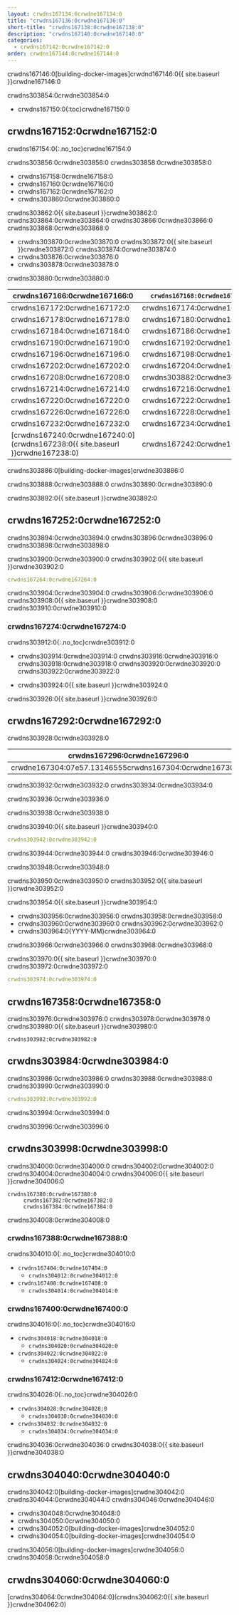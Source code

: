 ```yaml
---
layout: crwdns167134:0crwdne167134:0
title: "crwdns167136:0crwdne167136:0"
short-title: "crwdns167138:0crwdne167138:0"
description: "crwdns167140:0crwdne167140:0"
categories:
  - crwdns167142:0crwdne167142:0
order: crwdns167144:0crwdne167144:0
---
```


crwdns167146:0[building-docker-images]crwdnd167146:0{{ site.baseurl }}crwdne167146:0

crwdns303854:0crwdne303854:0

- crwdns167150:0{:toc}crwdne167150:0

## crwdns167152:0crwdne167152:0

crwdns167154:0{:.no_toc}crwdne167154:0

crwdns303856:0crwdne303856:0 crwdns303858:0crwdne303858:0

- crwdns167158:0crwdne167158:0
- crwdns167160:0crwdne167160:0
- crwdns167162:0crwdne167162:0
- crwdns303860:0crwdne303860:0

crwdns303862:0{{ site.baseurl }}crwdne303862:0 crwdns303864:0crwdne303864:0 crwdns303866:0crwdne303866:0 crwdns303868:0crwdne303868:0

- crwdns303870:0crwdne303870:0 crwdns303872:0{{ site.baseurl }}crwdne303872:0 crwdns303874:0crwdne303874:0 
- crwdns303876:0crwdne303876:0
- crwdns303878:0crwdne303878:0

crwdns303880:0crwdne303880:0

| crwdns167166:0crwdne167166:0                                                   | `crwdns167168:0crwdne167168:0` | `crwdns167170:0crwdne167170:0` |
| ------------------------------------------------------------------------------ | ------------------------------ | ------------------------------ |
| crwdns167172:0crwdne167172:0                                                   | crwdns167174:0crwdne167174:0   | crwdns167176:0crwdne167176:0   |
| crwdns167178:0crwdne167178:0                                                   | crwdns167180:0crwdne167180:0   | crwdns167182:0crwdne167182:0   |
| crwdns167184:0crwdne167184:0                                                   | crwdns167186:0crwdne167186:0   | crwdns167188:0crwdne167188:0   |
| crwdns167190:0crwdne167190:0                                                   | crwdns167192:0crwdne167192:0   | crwdns167194:0crwdne167194:0   |
| crwdns167196:0crwdne167196:0                                                   | crwdns167198:0crwdne167198:0   | crwdns167200:0crwdne167200:0   |
| crwdns167202:0crwdne167202:0                                                   | crwdns167204:0crwdne167204:0   | crwdns167206:0crwdne167206:0   |
| crwdns167208:0crwdne167208:0                                                   | crwdns303882:0crwdne303882:0   | crwdns167212:0crwdne167212:0   |
| crwdns167214:0crwdne167214:0                                                   | crwdns167216:0crwdne167216:0   | crwdns167218:0crwdne167218:0   |
| crwdns167220:0crwdne167220:0                                                   | crwdns167222:0crwdne167222:0   | crwdns167224:0crwdne167224:0   |
| crwdns167226:0crwdne167226:0                                                   | crwdns167228:0crwdne167228:0   | crwdns167230:0crwdne167230:0   |
| crwdns167232:0crwdne167232:0                                                   | crwdns167234:0crwdne167234:0   | crwdns167236:0crwdne167236:0   |
| [crwdns167240:0crwdne167240:0](crwdns167238:0{{ site.baseurl }}crwdne167238:0) | crwdns167242:0crwdne167242:0   | crwdns167244:0crwdne167244:0   | crwdns303884:0crwdne303884:0 

crwdns303886:0[building-docker-images]crwdne303886:0

crwdns303888:0crwdne303888:0 crwdns303890:0crwdne303890:0

crwdns303892:0{{ site.baseurl }}crwdne303892:0

## crwdns167252:0crwdne167252:0

crwdns303894:0crwdne303894:0 crwdns303896:0crwdne303896:0 crwdns303898:0crwdne303898:0

crwdns303900:0crwdne303900:0 crwdns303902:0{{ site.baseurl }}crwdne303902:0

```yaml
crwdns167264:0crwdne167264:0
```

crwdns303904:0crwdne303904:0 crwdns303906:0crwdne303906:0 crwdns303908:0{{ site.baseurl }}crwdne303908:0 crwdns303910:0crwdne303910:0

### crwdns167274:0crwdne167274:0

crwdns303912:0{:.no_toc}crwdne303912:0

- crwdns303914:0crwdne303914:0 crwdns303916:0crwdne303916:0 crwdns303918:0crwdne303918:0 crwdns303920:0crwdne303920:0 crwdns303922:0crwdne303922:0

- crwdns303924:0{{ site.baseurl }}crwdne303924:0

crwdns303926:0{{ site.baseurl }}crwdne303926:0

## crwdns167292:0crwdne167292:0

crwdns303928:0crwdne303928:0

| crwdns167296:0crwdne167296:0                            | crwdns167298:0crwdne167298:0 | crwdns167300:0crwdne167300:0 | crwdns167302:0crwdne167302:0 |
| ------------------------------------------------------- | ---------------------------- | ---------------------------- | ---------------------------- |
| crwdne167304:07e57.13146555crwdns167304:0crwdne167304:0 | crwdns167306:0crwdne167306:0 | crwdns167308:0crwdne167308:0 | crwdns167310:0crwdne167310:0 | crwdns303930:0crwdne303930:0 

crwdns303932:0crwdne303932:0 crwdns303934:0crwdne303934:0

crwdns303936:0crwdne303936:0

crwdns303938:0crwdne303938:0

crwdns303940:0{{ site.baseurl }}crwdne303940:0

```yaml
crwdns303942:0crwdne303942:0
```

crwdns303944:0crwdne303944:0 crwdns303946:0crwdne303946:0

crwdns303948:0crwdne303948:0

crwdns303950:0crwdne303950:0 crwdns303952:0{{ site.baseurl }}crwdne303952:0

crwdns303954:0{{ site.baseurl }}crwdne303954:0

- crwdns303956:0crwdne303956:0 crwdns303958:0crwdne303958:0
- crwdns303960:0crwdne303960:0 crwdns303962:0crwdne303962:0
- crwdns303964:0{YYYY-MM}crwdne303964:0

crwdns303966:0crwdne303966:0 crwdns303968:0crwdne303968:0

crwdns303970:0{{ site.baseurl }}crwdne303970:0 crwdns303972:0crwdne303972:0

```yaml
crwdns303974:0crwdne303974:0
```

## crwdns167358:0crwdne167358:0

crwdns303976:0crwdne303976:0 crwdns303978:0crwdne303978:0 crwdns303980:0{{ site.baseurl }}crwdne303980:0

    crwdns303982:0crwdne303982:0
    

## crwdns303984:0crwdne303984:0

crwdns303986:0crwdne303986:0 crwdns303988:0crwdne303988:0 crwdns303990:0crwdne303990:0

```yaml
crwdns303992:0crwdne303992:0
```

crwdns303994:0crwdne303994:0

crwdns303996:0crwdne303996:0

## crwdns303998:0crwdne303998:0

crwdns304000:0crwdne304000:0 crwdns304002:0crwdne304002:0 crwdns304004:0crwdne304004:0 crwdns304006:0{{ site.baseurl }}crwdne304006:0

    crwdns167380:0crwdne167380:0
         crwdns167382:0crwdne167382:0 
         crwdns167384:0crwdne167384:0
    

crwdns304008:0crwdne304008:0

### crwdns167388:0crwdne167388:0

crwdns304010:0{:.no_toc}crwdne304010:0

- `crwdns167404:0crwdne167404:0` 
    - `crwdns304012:0crwdne304012:0`
- `crwdns167408:0crwdne167408:0` 
    - `crwdns304014:0crwdne304014:0`

### crwdns167400:0crwdne167400:0

crwdns304016:0{:.no_toc}crwdne304016:0

- `crwdns304018:0crwdne304018:0` 
    - `crwdns304020:0crwdne304020:0`
- `crwdns304022:0crwdne304022:0` 
    - `crwdns304024:0crwdne304024:0`

### crwdns167412:0crwdne167412:0

crwdns304026:0{:.no_toc}crwdne304026:0

- `crwdns304028:0crwdne304028:0` 
    - `crwdns304030:0crwdne304030:0`
- `crwdns304032:0crwdne304032:0` 
    - `crwdns304034:0crwdne304034:0`

crwdns304036:0crwdne304036:0 crwdns304038:0{{ site.baseurl }}crwdne304038:0

## crwdns304040:0crwdne304040:0

crwdns304042:0[building-docker-images]crwdne304042:0 crwdns304044:0crwdne304044:0 crwdns304046:0crwdne304046:0

- crwdns304048:0crwdne304048:0
- crwdns304050:0crwdne304050:0
- crwdns304052:0[building-docker-images]crwdne304052:0
- crwdns304054:0[building-docker-images]crwdne304054:0

crwdns304056:0[building-docker-images]crwdne304056:0 crwdns304058:0crwdne304058:0

## crwdns304060:0crwdne304060:0

[crwdns304064:0crwdne304064:0](crwdns304062:0{{ site.baseurl }}crwdne304062:0)
